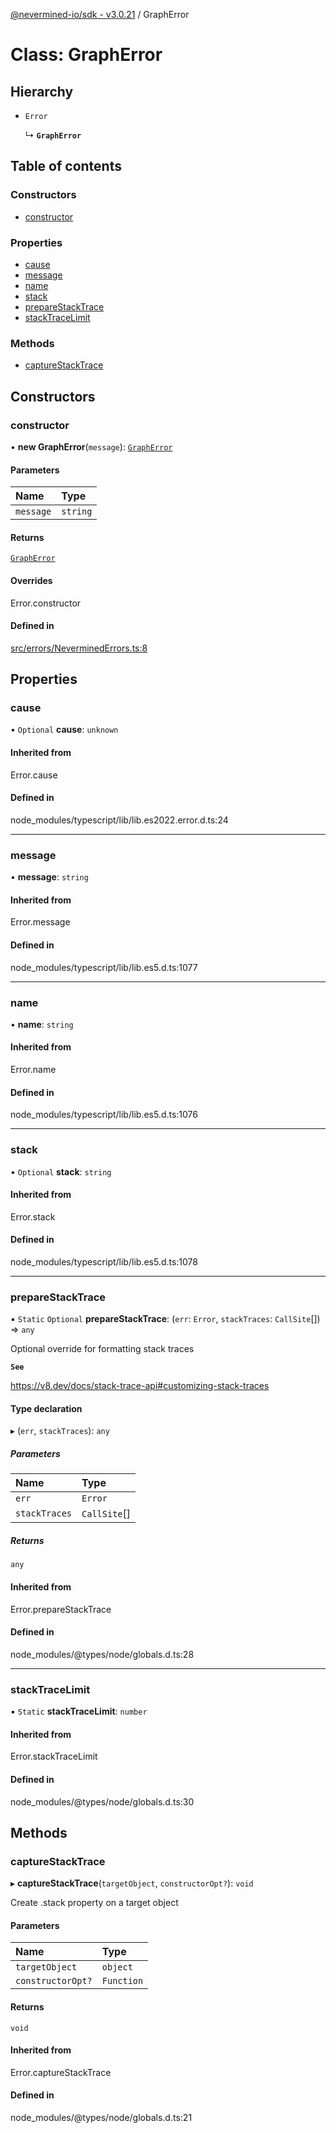 [@nevermined-io/sdk - v3.0.21](../code-reference.md) / GraphError

# Class: GraphError

## Hierarchy

- `Error`

  ↳ **`GraphError`**

## Table of contents

### Constructors

- [constructor](GraphError.md#constructor)

### Properties

- [cause](GraphError.md#cause)
- [message](GraphError.md#message)
- [name](GraphError.md#name)
- [stack](GraphError.md#stack)
- [prepareStackTrace](GraphError.md#preparestacktrace)
- [stackTraceLimit](GraphError.md#stacktracelimit)

### Methods

- [captureStackTrace](GraphError.md#capturestacktrace)

## Constructors

### constructor

• **new GraphError**(`message`): [`GraphError`](GraphError.md)

#### Parameters

| Name      | Type     |
| :-------- | :------- |
| `message` | `string` |

#### Returns

[`GraphError`](GraphError.md)

#### Overrides

Error.constructor

#### Defined in

[src/errors/NeverminedErrors.ts:8](https://github.com/nevermined-io/sdk-js/blob/62acc3ce5a5465941b5118d27b5127e0bb088eae/src/errors/NeverminedErrors.ts#L8)

## Properties

### cause

• `Optional` **cause**: `unknown`

#### Inherited from

Error.cause

#### Defined in

node_modules/typescript/lib/lib.es2022.error.d.ts:24

---

### message

• **message**: `string`

#### Inherited from

Error.message

#### Defined in

node_modules/typescript/lib/lib.es5.d.ts:1077

---

### name

• **name**: `string`

#### Inherited from

Error.name

#### Defined in

node_modules/typescript/lib/lib.es5.d.ts:1076

---

### stack

• `Optional` **stack**: `string`

#### Inherited from

Error.stack

#### Defined in

node_modules/typescript/lib/lib.es5.d.ts:1078

---

### prepareStackTrace

▪ `Static` `Optional` **prepareStackTrace**: (`err`: `Error`, `stackTraces`: `CallSite`[]) => `any`

Optional override for formatting stack traces

**`See`**

https://v8.dev/docs/stack-trace-api#customizing-stack-traces

#### Type declaration

▸ (`err`, `stackTraces`): `any`

##### Parameters

| Name          | Type         |
| :------------ | :----------- |
| `err`         | `Error`      |
| `stackTraces` | `CallSite`[] |

##### Returns

`any`

#### Inherited from

Error.prepareStackTrace

#### Defined in

node_modules/@types/node/globals.d.ts:28

---

### stackTraceLimit

▪ `Static` **stackTraceLimit**: `number`

#### Inherited from

Error.stackTraceLimit

#### Defined in

node_modules/@types/node/globals.d.ts:30

## Methods

### captureStackTrace

▸ **captureStackTrace**(`targetObject`, `constructorOpt?`): `void`

Create .stack property on a target object

#### Parameters

| Name              | Type       |
| :---------------- | :--------- |
| `targetObject`    | `object`   |
| `constructorOpt?` | `Function` |

#### Returns

`void`

#### Inherited from

Error.captureStackTrace

#### Defined in

node_modules/@types/node/globals.d.ts:21
